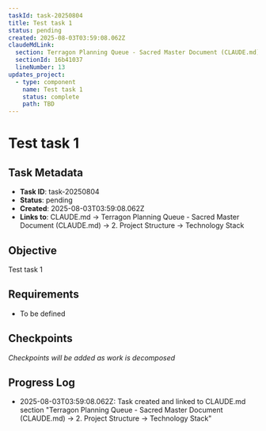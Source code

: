 ```yaml
---
taskId: task-20250804
title: Test task 1
status: pending
created: 2025-08-03T03:59:08.062Z
claudeMdLink:
  section: Terragon Planning Queue - Sacred Master Document (CLAUDE.md) → 2. Project Structure → Technology Stack
  sectionId: 16b41037
  lineNumber: 13
updates_project:
  - type: component
    name: Test task 1
    status: complete
    path: TBD
---
```


# Test task 1

## Task Metadata
- **Task ID**: task-20250804
- **Status**: pending
- **Created**: 2025-08-03T03:59:08.062Z
- **Links to**: CLAUDE.md → Terragon Planning Queue - Sacred Master Document (CLAUDE.md) → 2. Project Structure → Technology Stack

## Objective
Test task 1

## Requirements
- To be defined

## Checkpoints
*Checkpoints will be added as work is decomposed*

## Progress Log
- 2025-08-03T03:59:08.062Z: Task created and linked to CLAUDE.md section "Terragon Planning Queue - Sacred Master Document (CLAUDE.md) → 2. Project Structure → Technology Stack"
